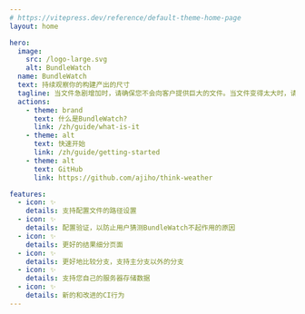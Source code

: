 ```yaml
---
# https://vitepress.dev/reference/default-theme-home-page
layout: home

hero:
  image:
    src: /logo-large.svg
    alt: BundleWatch
  name: BundleWatch
  text: 持续观察你的构建产出的尺寸
  tagline: 当文件急剧增加时，请确保您不会向客户提供巨大的文件。当文件变得太大时，请阻止构建
  actions:
    - theme: brand
      text: 什么是BundleWatch?
      link: /zh/guide/what-is-it
    - theme: alt
      text: 快速开始
      link: /zh/guide/getting-started
    - theme: alt
      text: GitHub
      link: https://github.com/ajiho/think-weather

features:
  - icon: ✨
    details: 支持配置文件的路径设置
  - icon: ✨
    details: 配置验证，以防止用户猜测BundleWatch不起作用的原因
  - icon: ✨
    details: 更好的结果细分页面
  - icon: ✨
    details: 更好地比较分支，支持主分支以外的分支
  - icon: ✨
    details: 支持您自己的服务器存储数据
  - icon: ✨
    details: 新的和改进的CI行为
---
```

